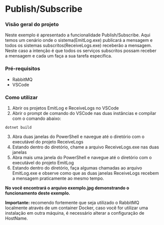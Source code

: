 # Publish/Subscribe

### Visão geral do projeto
Neste exemplo é apresentado a funcionalidade Publish/Subscribe. Aqui temos um cenário onde o sistema(EmitLog.exe) publicará a mensagem e todos os sistemas subscritos(ReceiveLogs.exe) receberão a mensagem. Neste caso a intenção é que todos os serviços subscritos possam receber a mensagem e cada um faça a sua tarefa específica.

### Pré-requisitos
* RabbitMQ 
* VSCode

### Como utilizar
1. Abrir os projetos EmitLog e ReceiveLogs no VSCode
2. Abrir o prompt de comando do VSCode nas duas instâncias e compilar com o comando abaixo:
```
dotnet build
```
3. Abra duas janelas do PowerShell e navegue até o diretório com o executável do projeto ReceiveLogs
4. Estando dentro do diretório, chame a arquivo ReceiveLogs.exe nas duas janelas
5. Abra mais uma janela do PowerShell e navegue até o diretório com o executável do projeto EmitLog
6. Estando dentro do diretório, faça algumas chamadas ao arquivo EmitLog.exe e observe como que as duas janelas ReceiveLogs recebem a mensagem praticamente ao mesmo tempo.

**No você encontrará o arquivo exemplo.jpg demonstrando o funcionamento deste exemplo.**

**Importante:** recomendo fortemente que seja utilizado o RabbitMQ localmente através de um container Docker, caso você for utilizar uma instalação em outra máquina, é necessário alterar a configuração de HostName.